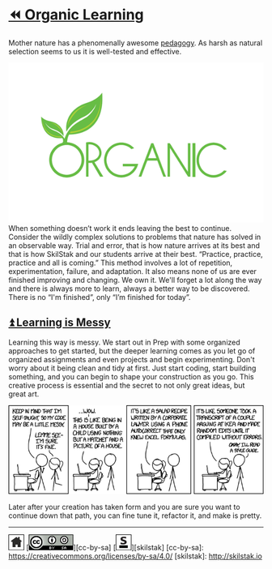 # [⏪ Organic Learning](/README.md)

Mother nature has a phenomenally awesome [pedagogy][]. As harsh as
natural selection seems to us it is well-tested and effective. 

![organic](/assets/organic.png)
When something doesn’t work it ends leaving the best to continue.
Consider the wildly complex solutions to problems that nature has
solved in an observable way. Trial and error, that is how nature
arrives at its best and that is how SkilStak and our students arrive
at their best. “Practice, practice, practice and all is coming.”
This method involves a lot of repetition, experimentation, failure,
and adaptation.  It also means none of us are ever finished improving
and changing.  We own it. We'll forget a lot along the way and there
is always more to learn, always a better way to be discovered. There
is no “I'm finished”, only “I’m finished for today”.

## [⏫ Learning is Messy](#)

Learning this way is messy. We start out in Prep with some organized
approaches to get started, but the deeper learning comes as you let go
of organized assignments and even projects and begin experimenting.
Don't worry about it being clean and tidy at first. Just start coding,
start building something, and you can begin to shape your construction
as you go. This creative process is essential and the secret to not
only great ideas, but great art.

![messy](/assets/messy.png)

Later after your creation has taken form and you are sure you want to
continue down that path, you can fine tune it, refactor it, and make
is pretty.

[pedagogy]: http://www.merriam-webster.com/dictionary/pedagogy

---
[![home](/assets/home-bw.png)](/README.md)
[![cc-by-sa](/assets/cc-by-sa.png)][cc-by-sa]
[![skilstak](/assets/skilstak-logo-bw.png)][skilstak]
[cc-by-sa]: https://creativecommons.org/licenses/by-sa/4.0/
[skilstak]: http://skilstak.io

